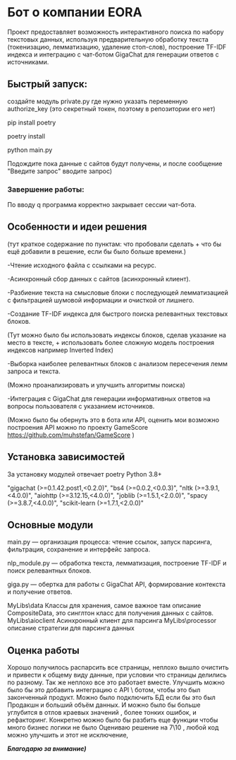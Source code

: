# Бот о компании EORA
Проект предоставляет возможность интерактивного поиска по набору текстовых данных, используя предварительную обработку текста (токенизацию, лемматизацию, удаление стоп-слов), построение TF-IDF индекса и интеграцию с чат-ботом GigaChat для генерации ответов с источниками.

## Быстрый запуск:
создайте модуль private.py где нужно указать переменную authorize_key (это секретный токен, поэтому в репозитории его нет)

pip install poetry

poetry install

python main.py

Подождите пока данные с сайтов будут получены, и после сообщение "Введите запрос" вводите запрос)

### Завершение работы:
По вводу q программа корректно закрывает сессии чат-бота.

## Особенности и идеи решения 
(тут краткое содержание по пунктам: что пробовали сделать  + что бы ещё добавили в решение, если бы было больше времени.)

-Чтение исходного файла с ссылками на ресурс.

-Асинхронный сбор данных с сайтов (асинхронный клиент).

-Разбиение текста на смысловые блоки с последующей лемматизацией с фильтрацией шумовой информации и очисткой от лишнего.

-Создание TF-IDF индекса для быстрого поиска релевантных текстовых блоков.

(Тут можно было бы использовать индексы блоков, сделав указание на место в тексте, + использовать более сложную модель построения индексов например Inverted Index)

-Выборка наиболее релевантных блоков с анализом пересечения лемм запроса и текста.

(Можно проанализировать и улучшить алгоритмы поиска)

-Интеграция с GigaChat для генерации информативных ответов на вопросы пользователя с указанием источников.

(Можно было бы обернуть это в бота или API, оценить мои возможно построения API можно по проекту GameScore
https://github.com/muhstefan/GameScore )


## Установка зависимостей
За установку модулей отвечает poetry
Python 3.8+

"gigachat (>=0.1.42.post1,<0.2.0)",
"bs4 (>=0.0.2,<0.0.3)",
"nltk (>=3.9.1,<4.0.0)",
"aiohttp (>=3.12.15,<4.0.0)",
"joblib (>=1.5.1,<2.0.0)",
"spacy (>=3.8.7,<4.0.0)",
"scikit-learn (>=1.7.1,<2.0.0)"


## Основные модули
main.py — организация процесса: чтение ссылок, запуск парсинга, фильтрация, сохранение и интерфейс запроса.

nlp_module.py — обработка текста, лемматизация, построение TF-IDF и поиск релевантных блоков.

giga.py — обертка для работы с GigaChat API, формирование контекста и получение ответов.

MyLibs\data Классы для хранения, самое важное там описание CompositeData, это синглтон класс для получения данных с сайтов.
MyLibs\aioclient Асинхронный клиент для парсинга
MyLibs\processor описание стратегии для парсинга данных


## Оценка работы
Хорошо получилось распарсить все страницы, неплохо вышло очистить и привести к общему виду данные, при условии что страницы делились по разному. Так же неплохо все это работает вместе.
Улучшить можно было бы это добавить интеграцию с API \ ботом, чтобы это был законченный продукт. Можно было подключить БД если бы это был Продакшн и больший объём данных. И можно было бы больше углубится в отлов краевых значений , более тонких ошибок, и рефакторинг. Конкретно можно было бы разбить еще функции чтобы много бизнес логики не было
Оцениваю решение на 7\10 , любой код можно улучшить и этот не исключение,

***Благодарю за внимание)***
